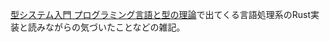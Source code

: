 
[型システム入門 プログラミング言語と型の理論](https://tatsu-zine.com/books/types-and-programming-languages-ja)で出てくる言語処理系のRust実装と読みながらの気づいたことなどの雑記。
